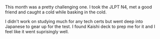 This month was a pretty challenging one. I took the JLPT N4, met a good friend and caught a cold while basking in the cold.

I didn't work on studying much for any tech certs but went deep into Japanese to gear up for the test. I found Kaishi deck to prep me for it and I feel like it went suprisingly well. 